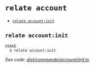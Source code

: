 `relate account`
================



* [`relate account:init`](#relate-accountinit)

## `relate account:init`

```
USAGE
  $ relate account:init
```

_See code: [dist/commands/account/init.ts](https://github.com/neo-technology/daedalus/blob/v1.0.0/dist/commands/account/init.ts)_
